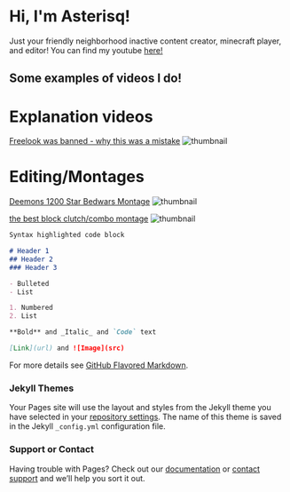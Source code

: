 # Hi, I'm Asterisq!

Just your friendly neighborhood inactive content creator, minecraft player, and editor! You can find my youtube [here!](https://youtube.com/asterisq)

## Some examples of videos I do!

# Explanation videos


[Freelook was banned - why this was a mistake](https://youtu.be/8TRcJnWrXVo)
![thumbnail](https://cdn.discordapp.com/attachments/810651060683014144/892575808760184872/freelook.jpg)


# Editing/Montages


[Deemons 1200 Star Bedwars Montage](https://youtu.be/JlkFOh4bGto)
![thumbnail](https://cdn.discordapp.com/attachments/810651060683014144/892580238956040252/1.2k_montage.jpg)


[the best block clutch/combo montage](https://youtu.be/ylmRQNBETZg)
![thumbnail](https://cdn.discordapp.com/attachments/810651060683014144/892577748227342366/clutch_edit_thumbnail.png)

```markdown
Syntax highlighted code block

# Header 1
## Header 2
### Header 3

- Bulleted
- List

1. Numbered
2. List

**Bold** and _Italic_ and `Code` text

[Link](url) and ![Image](src)
```

For more details see [GitHub Flavored Markdown](https://guides.github.com/features/mastering-markdown/).

### Jekyll Themes

Your Pages site will use the layout and styles from the Jekyll theme you have selected in your [repository settings](https://github.com/kale-eb/asterisq/settings/pages). The name of this theme is saved in the Jekyll `_config.yml` configuration file.

### Support or Contact

Having trouble with Pages? Check out our [documentation](https://docs.github.com/categories/github-pages-basics/) or [contact support](https://support.github.com/contact) and we’ll help you sort it out.
